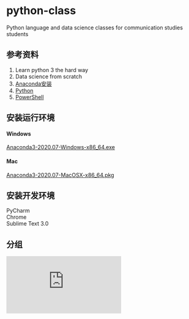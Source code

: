 # python-class
Python language and data science classes for communication studies students

## 参考资料
1. Learn python 3 the hard way  
2. Data science from scratch
3. [Anaconda安装](https://www.bilibili.com/video/BV1rK4y1E7Ct?p=3) 
4. [Python](https://www.runoob.com/python3/python3-tutorial.html)
5. [PowerShell](https://baike.baidu.com/item/%E5%91%BD%E4%BB%A4%E6%8F%90%E7%A4%BA%E7%AC%A6/998728?fromtitle=%E5%91%BD%E4%BB%A4%E8%A1%8C&fromid=196110)

## 安装运行环境
#### Windows
[Anaconda3-2020.07-Windows-x86_64.exe](https://mirrors.tuna.tsinghua.edu.cn/anaconda/archive/Anaconda3-2020.07-Windows-x86_64.exe)
#### Mac
[Anaconda3-2020.07-MacOSX-x86_64.pkg](https://mirrors.tuna.tsinghua.edu.cn/anaconda/archive/Anaconda3-2020.07-MacOSX-x86_64.pkg)

## 安装开发环境
PyCharm  
Chrome  
Sublime Text 3.0

## 分组
![image](https://github.com/yuanxiaodu/python-class/blob/main/team.pdf)
